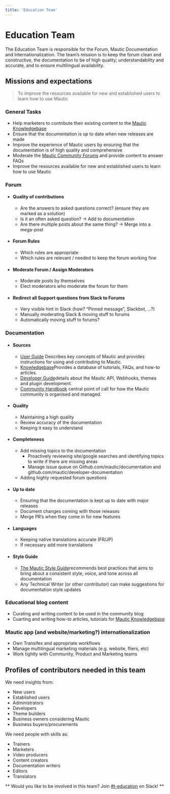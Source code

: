 ```yaml
---
title: 'Education Team'
---
```


# Education Team

The Education Team is responsible for the Forum, Mautic Documentation and Internationalization. The team’s mission is to keep the forum clean and constructive, the documentation to be of high quality; understandability and accurate, and to ensure multilingual availability.

## Missions and expectations

> To improve the resources available for new and established users to learn how to use Mautic

### General Tasks

  * Help marketers to contribute their existing content to the [Mautic Knowledgebase][Knowledgebase]
  * Ensure that the documentation is up to date when new releases are made
  * Improve the experience of Mautic users by ensuring that the documentation is of high quality and comprehensive
  * Moderate the [Mautic Community Forums][Mautic Community Forums] and provide content to answer FAQs
  * Improve the resources available for new and established users to learn how to use Mautic


### Forum

  * #### Quality of contributions

    * Are the answers to asked questions correct? (ensure they are marked as a solution)
    * Is it an often asked question? → Add to documentation
    * Are there multiple posts about the same thing? → Merge into a mega-post
  * #### Forum Rules

    * Which rules are appropriate
    * Which rules are relevant / needed to keep the forum working fine
  * #### Moderate Forum / Assign Moderators

    * Moderate posts by themselves
    * Elect moderators who moderate the forum for them
  * #### Redirect all Support questions from Slack to Forums

    * Very visible hint in Slack (how? “Pinned message”, Slackbot, …?)
    * Manually moderating Slack & moving stuff to forums
    * Automatically moving stuff to forums?
    


### Documentation
  
  * #### Sources
  
    * [User Guide][User Guide] Describes key concepts of Mautic and provides instructions for using and contributing to Mautic.
    * [Knowledgebase][Knowledgebase]Provides a database of tutorials, FAQs, and how-to articles.
    * [Developer Guide][Developer Guide]details about the Mautic API, Webhooks, themes and plugin development.
    * [Community Handbook][Community Handbook] central point of call for how the Mautic community is organised and managed.



  * #### Quality

    * Maintaining a high quality
    * Review accuracy of the documentation
    * Keeping it easy to understand
  * #### Completeness

    * Add missing topics to the documentation
      * Proactively reviewing site/google searches and identifying topics to write if there are missing areas
      * Manage issue queue on Github.com/mautic/documentation and github.com/mautic/developer-documentation
    * Adding highly requested forum questions
  * #### Up to date

    * Ensuring that the documentation is kept up to date with major releases
    * Document changes coming with those releases
    * Merge PR’s when they come in for new features
    
  * #### Languages

    * Keeping native translations accurate (FR/JP)
    * If necessary add more translations
    
   * #### Style Guide
   
     * [The Mautic Style Guide][The Mautic Style Guide]recommends best practices that aims to bring about a consistent style, voice, and tone across all documentation
     * Any Technical Writer (or other contributor) can make suggestions for documentation style updates
    
 ### Educational blog content

  * Curating and writing content to be used in the community blog
  * Cuarting and writing how-to articles, tutorials for [Mautic Knowledgebase][Knowledgebase]
  
 ### Mautic app (and website/marketing?) internationalization

  * Own Transifex and appropriate workflows
  * Manage multilingual marketing materials (e.g. website, fliers, etc)
  * Work tightly with Community, Product and Marketing teams

## Profiles of contributors needed in this team

We need insights from:

* New users
* Established users
* Administrators
* Developers
* Theme builders
* Business owners considering Mautic
* Business buyers/procurements

We need people with skills as:

* Trainers
* Marketers
* Video producers
* Content creators
* Documentation writers
* Editors
* Translators



** Would you like to be involved in this team? Join [#t-education][#t-education] on Slack! ** 



[User Guide]:<https://docs.mautic.org/en>
[Knowledgebase]:<https://kb.mautic.org> 
[Developer Guide]:<https://developer.mautic.org/>
[Community Handbook]:<https://contribute.mautic.org/> 
[Mautic Community Forums]:<https://forum.mautic.org>
[The Mautic Style Guide]:<https://docs.mautic.org/en/contributing/style-guide>
[#t-education]:<https://mautic.slack.com/archives/CQGQ0D4KU>
